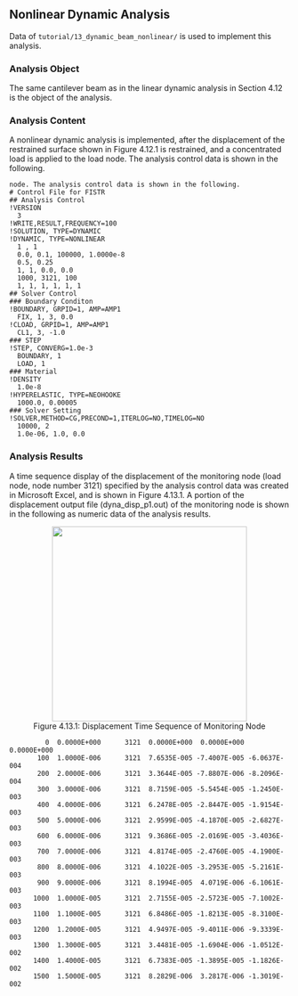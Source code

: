 ## Nonlinear Dynamic Analysis

Data of `tutorial/13_dynamic_beam_nonlinear/` is used to implement this analysis.

### Analysis Object

The same cantilever beam as in the linear dynamic analysis in Section 4.12 is the object of the analysis.

### Analysis Content

A nonlinear dynamic analysis is implemented, after the displacement of the restrained surface shown in Figure 4.12.1 is restrained, and a concentrated load is applied to the load node. The analysis control data is shown in the following.

```
node. The analysis control data is shown in the following.
# Control File for FISTR
## Analysis Control
!VERSION
  3
!WRITE,RESULT,FREQUENCY=100
!SOLUTION, TYPE=DYNAMIC
!DYNAMIC, TYPE=NONLINEAR
  1 , 1
  0.0, 0.1, 100000, 1.0000e-8
  0.5, 0.25
  1, 1, 0.0, 0.0
  1000, 3121, 100
  1, 1, 1, 1, 1, 1
## Solver Control
### Boundary Conditon
!BOUNDARY, GRPID=1, AMP=AMP1
  FIX, 1, 3, 0.0
!CLOAD, GRPID=1, AMP=AMP1
  CL1, 3, -1.0
### STEP
!STEP, CONVERG=1.0e-3
  BOUNDARY, 1
  LOAD, 1
### Material
!DENSITY
  1.0e-8
!HYPERELASTIC, TYPE=NEOHOOKE
  1000.0, 0.00005
### Solver Setting
!SOLVER,METHOD=CG,PRECOND=1,ITERLOG=NO,TIMELOG=NO
  10000, 2
  1.0e-06, 1.0, 0.0
```

### Analysis Results

A time sequence display of the displacement of the monitoring node (load node, node number 3121) specified by the analysis control data was created in Microsoft Excel, and is shown in Figure 4.13.1. A portion of the displacement output file (dyna_disp_p1.out) of the monitoring node is shown in the following as numeric data of the analysis results.

<div style="text-align: center;">
<img src="../media/image13_01.png" width="350px"><br>
Figure 4.13.1: Displacement Time Sequence of Monitoring Node
</div>

```
         0  0.0000E+000      3121  0.0000E+000  0.0000E+000  0.0000E+000
       100  1.0000E-006      3121  7.6535E-005 -7.4007E-005 -6.0637E-004
       200  2.0000E-006      3121  3.3644E-005 -7.8807E-006 -8.2096E-004
       300  3.0000E-006      3121  8.7159E-005 -5.5454E-005 -1.2450E-003
       400  4.0000E-006      3121  6.2478E-005 -2.8447E-005 -1.9154E-003
       500  5.0000E-006      3121  2.9599E-005 -4.1870E-005 -2.6827E-003
       600  6.0000E-006      3121  9.3686E-005 -2.0169E-005 -3.4036E-003
       700  7.0000E-006      3121  4.8174E-005 -2.4760E-005 -4.1900E-003
       800  8.0000E-006      3121  4.1022E-005 -3.2953E-005 -5.2161E-003
       900  9.0000E-006      3121  8.1994E-005  4.0719E-006 -6.1061E-003
      1000  1.0000E-005      3121  2.7155E-005 -2.5723E-005 -7.1002E-003
      1100  1.1000E-005      3121  6.8486E-005 -1.8213E-005 -8.3100E-003
      1200  1.2000E-005      3121  4.9497E-005 -9.4011E-006 -9.3339E-003
      1300  1.3000E-005      3121  3.4481E-005 -1.6904E-006 -1.0512E-002
      1400  1.4000E-005      3121  6.7383E-005 -1.3895E-005 -1.1826E-002
      1500  1.5000E-005      3121  8.2829E-006  3.2817E-006 -1.3019E-002

```
